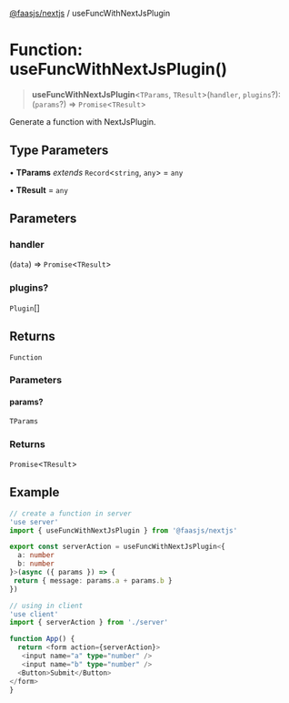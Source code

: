[@faasjs/nextjs](../README.md) / useFuncWithNextJsPlugin

# Function: useFuncWithNextJsPlugin()

> **useFuncWithNextJsPlugin**\<`TParams`, `TResult`\>(`handler`, `plugins`?): (`params`?) => `Promise`\<`TResult`\>

Generate a function with NextJsPlugin.

## Type Parameters

• **TParams** *extends* `Record`\<`string`, `any`\> = `any`

• **TResult** = `any`

## Parameters

### handler

(`data`) => `Promise`\<`TResult`\>

### plugins?

`Plugin`[]

## Returns

`Function`

### Parameters

#### params?

`TParams`

### Returns

`Promise`\<`TResult`\>

## Example

```ts
// create a function in server
'use server'
import { useFuncWithNextJsPlugin } from '@faasjs/nextjs'

export const serverAction = useFuncWithNextJsPlugin<{
  a: number
  b: number
}>(async ({ params }) => {
 return { message: params.a + params.b }
})

// using in client
'use client'
import { serverAction } from './server'

function App() {
  return <form action={serverAction}>
   <input name="a" type="number" />
   <input name="b" type="number" />
  <Button>Submit</Button>
</form>
}
```
